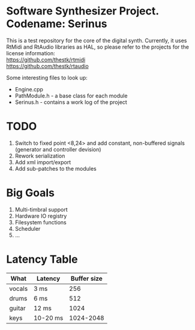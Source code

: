 Software Synthesizer Project. Codename: Serinus
===================

This is a test repository for the core of the digital synth.
Currently, it uses RtMidi and RtAudio libraries as HAL, so please refer to the projects for the license information:<br>
https://github.com/thestk/rtmidi <br>
https://github.com/thestk/rtaudio <br>

Some interesting files to look up: <br>
* Engine.cpp
* PathModule.h - a base class for each module
* Serinus.h - contains a work log of the project

TODO
===================
1. Switch to fixed point <8,24> and add constant, non-buffered signals (generator and controller devision)
2. Rework serialization
3. Add xml import/export
4. Add sub-patches to the modules

Big Goals
===================

1. Multi-timbral support
2. Hardware IO registry
3. Filesystem functions
4. Scheduler
5. ...

Latency Table
===================
| What | Latency | Buffer size |
|---------|---------|---------|
| vocals | 3 ms | 256 |
| drums | 6 ms  | 512 |
| guitar  | 12 ms  | 1024 |
| keys  | 10-20 ms  | 1024-2048 |
